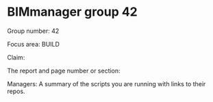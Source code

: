 # BIMmanager group 42
Group number: 42

Focus area: BUILD

Claim: 

The report and page number or section:

Managers: A summary of the scripts you are running with links to their repos.
